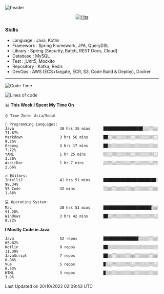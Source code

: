 <!-- Github Profile Readme로 프로필 꾸미기 : https://zzsza.github.io/development/2020/07/10/make-github-profile-readme/ -->

<!-- github theme -->
  <!-- 
    ![header](https://capsule-render.vercel.app/api?type=slice&color=e0f0e3&height=150&section=header&text=beasy&fontSize=45)
  -->
  ![header](https://capsule-render.vercel.app/api?type=soft&color=e0f0e3&height=150&section=header&text=Choi-YongSeok&fontSize=55&animation=twinkling)


<!-- hits count : https://hits.seeyoufarm.com/ -->
<div align=center>
    
  [![Hits](https://hits.seeyoufarm.com/api/count/incr/badge.svg?url=https%3A%2F%2Fgithub.com%2Fchoi-ys&count_bg=%2379C83D&title_bg=%23555555&icon=&icon_color=%23E7E7E7&title=hits&edge_flat=false)](https://hits.seeyoufarm.com)

</div>


<!-- Committed Top Lang -->
<div align=center>
</div>


### Skills
 - Language : Java, Kotlin
 - Framework : Spring Framework, JPA, QueryDSL
 - Library : Spring [Security, Batch, REST Docs, Cloud]
 - Database : MySQL
 - Test : jUnit5, Mockito
 - Repository : Kafka, Redis
 - DevOps : AWS (ECS+fargate, ECR, S3, Code Build & Deploy), Docker

---

<!--START_SECTION:waka-->
![Code Time](http://img.shields.io/badge/Code%20Time-3%2C103%20hrs%2059%20mins-blue)

![Lines of code](https://img.shields.io/badge/From%20Hello%20World%20I%27ve%20Written-343%20Thousand%20lines%20of%20code-blue)

📊 **This Week I Spent My Time On** 

```text
⌚︎ Time Zone: Asia/Seoul

💬 Programming Languages: 
Java                     30 hrs 30 mins      ██████████████████░░░░░░░   71.67% 
Markdown                 3 hrs 56 mins       ██░░░░░░░░░░░░░░░░░░░░░░░   9.25% 
Groovy                   3 hrs 17 mins       ██░░░░░░░░░░░░░░░░░░░░░░░   7.72% 
YAML                     1 hr 25 mins        ░░░░░░░░░░░░░░░░░░░░░░░░░   3.36% 
AsciiDoc                 1 hr 7 mins         ░░░░░░░░░░░░░░░░░░░░░░░░░   2.66%

🔥 Editors: 
IntelliJ                 41 hrs 51 mins      ████████████████████████░   98.34% 
VS Code                  42 mins             ░░░░░░░░░░░░░░░░░░░░░░░░░   1.66%

💻 Operating System: 
Mac                      38 hrs 51 mins      ██████████████████████░░░   91.28% 
Windows                  3 hrs 42 mins       ██░░░░░░░░░░░░░░░░░░░░░░░   8.72%

```

**I Mostly Code in Java** 

```text
Java                     52 repos            ████████████████░░░░░░░░░   65.82% 
Kotlin                   9 repos             ██░░░░░░░░░░░░░░░░░░░░░░░   11.39% 
JavaScript               7 repos             ██░░░░░░░░░░░░░░░░░░░░░░░   8.86% 
Vue                      5 repos             █░░░░░░░░░░░░░░░░░░░░░░░░   6.33% 
HTML                     3 repos             █░░░░░░░░░░░░░░░░░░░░░░░░   3.8%

```



 Last Updated on 20/10/2022 02:09:43 UTC
<!--END_SECTION:waka-->

<!-- 
![footer](https://capsule-render.vercel.app/api?section=footer&type=slice&color=e0f0e3)
-->

